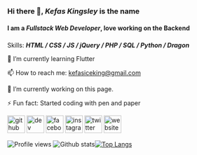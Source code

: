 ### Hi there 👋, ***Kefas Kingsley*** is the name
#### I am a ***Fullstack Web Developer***, love working on the **Backend**

###
Skills: ***HTML / CSS / JS / jQuery / PHP / SQL / Python / Dragon***

🌱 I’m currently learning Flutter 

📫 How to reach me: kefasiceking@gmail.com 

🔭 I’m currently working on this page. 

⚡ Fun fact: Started coding with pen and paper 

[<img src='https://cdn.jsdelivr.net/npm/simple-icons@3.0.1/icons/github.svg' alt='github' height='40'>](https://github.com/Cyberking99)  [<img src='https://cdn.jsdelivr.net/npm/simple-icons@3.0.1/icons/dev-dot-to.svg' alt='dev' height='40'>](https://dev.to/Cyberking99)  [<img src='https://cdn.jsdelivr.net/npm/simple-icons@3.0.1/icons/facebook.svg' alt='facebook' height='40'>](https://www.facebook.com/clement.kingsley.9)  [<img src='https://cdn.jsdelivr.net/npm/simple-icons@3.0.1/icons/instagram.svg' alt='instagram' height='40'>](https://www.instagram.com/itz_kingkc/)  [<img src='https://cdn.jsdelivr.net/npm/simple-icons@3.0.1/icons/twitter.svg' alt='twitter' height='40'>](https://twitter.com/itzkingkc)  [<img src='https://cdn.jsdelivr.net/npm/simple-icons@3.0.1/icons/icloud.svg' alt='website' height='40'>](https://kefaskingsley.blogspot.com)  

![Profile views](https://gpvc.arturio.dev/Cyberking99)
![Github stats](https://github-readme-stats.vercel.app/api?username=Cyberking99&show_icons=true)[![Top Langs](https://github-readme-stats.vercel.app/api/top-langs/?username=Cyberking99&hide_langs_below=1)](https://github.com/anuraghazra/github-readme-stats)
